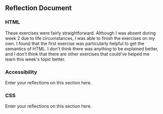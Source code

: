 ## Reflection Document

### HTML

These exercises were fairly straightforward. Although I was absent during week 2 due to life circumstances, I was able to finish the exercises on my own. I found that the first exercise was particularly helpful to get the semantics of HTML. I don't think there was anything to be explained better, and I don't think that there are other exercises that could've helped me learn this week's topic better.

### Accessibility

Enter your reflections on this section here.

### CSS

Enter your reflections on this section here.
